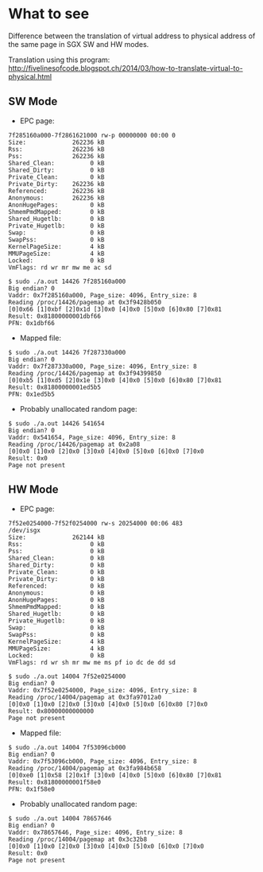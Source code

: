 # What to see

Difference between the translation of virtual address to physical address of the same page in SGX SW and HW modes.

Translation using this program: http://fivelinesofcode.blogspot.ch/2014/03/how-to-translate-virtual-to-physical.html

## SW Mode

* EPC page:

```
7f285160a000-7f2861621000 rw-p 00000000 00:00 0 
Size:             262236 kB
Rss:              262236 kB
Pss:              262236 kB
Shared_Clean:          0 kB
Shared_Dirty:          0 kB
Private_Clean:         0 kB
Private_Dirty:    262236 kB
Referenced:       262236 kB
Anonymous:        262236 kB
AnonHugePages:         0 kB
ShmemPmdMapped:        0 kB
Shared_Hugetlb:        0 kB
Private_Hugetlb:       0 kB
Swap:                  0 kB
SwapPss:               0 kB
KernelPageSize:        4 kB
MMUPageSize:           4 kB
Locked:                0 kB
VmFlags: rd wr mr mw me ac sd 
```

```
$ sudo ./a.out 14426 7f285160a000
Big endian? 0
Vaddr: 0x7f285160a000, Page_size: 4096, Entry_size: 8
Reading /proc/14426/pagemap at 0x3f9428b050
[0]0x66 [1]0xbf [2]0x1d [3]0x0 [4]0x0 [5]0x0 [6]0x80 [7]0x81 
Result: 0x81800000001dbf66
PFN: 0x1dbf66
```

* Mapped file:

```
$ sudo ./a.out 14426 7f287330a000 
Big endian? 0
Vaddr: 0x7f287330a000, Page_size: 4096, Entry_size: 8
Reading /proc/14426/pagemap at 0x3f94399850
[0]0xb5 [1]0xd5 [2]0x1e [3]0x0 [4]0x0 [5]0x0 [6]0x80 [7]0x81 
Result: 0x81800000001ed5b5
PFN: 0x1ed5b5
```

* Probably unallocated random page:

```
$ sudo ./a.out 14426 541654
Big endian? 0
Vaddr: 0x541654, Page_size: 4096, Entry_size: 8
Reading /proc/14426/pagemap at 0x2a08
[0]0x0 [1]0x0 [2]0x0 [3]0x0 [4]0x0 [5]0x0 [6]0x0 [7]0x0 
Result: 0x0
Page not present
```

## HW Mode

* EPC page:

```
7f52e0254000-7f52f0254000 rw-s 20254000 00:06 483                        /dev/isgx
Size:             262144 kB
Rss:                   0 kB
Pss:                   0 kB
Shared_Clean:          0 kB
Shared_Dirty:          0 kB
Private_Clean:         0 kB
Private_Dirty:         0 kB
Referenced:            0 kB
Anonymous:             0 kB
AnonHugePages:         0 kB
ShmemPmdMapped:        0 kB
Shared_Hugetlb:        0 kB
Private_Hugetlb:       0 kB
Swap:                  0 kB
SwapPss:               0 kB
KernelPageSize:        4 kB
MMUPageSize:           4 kB
Locked:                0 kB
VmFlags: rd wr sh mr mw me ms pf io dc de dd sd 
```

```
$ sudo ./a.out 14004 7f52e0254000
Big endian? 0
Vaddr: 0x7f52e0254000, Page_size: 4096, Entry_size: 8
Reading /proc/14004/pagemap at 0x3fa97012a0
[0]0x0 [1]0x0 [2]0x0 [3]0x0 [4]0x0 [5]0x0 [6]0x80 [7]0x0 
Result: 0x80000000000000
Page not present
```

* Mapped file:

```
$ sudo ./a.out 14004 7f53096cb000
Big endian? 0
Vaddr: 0x7f53096cb000, Page_size: 4096, Entry_size: 8
Reading /proc/14004/pagemap at 0x3fa984b658
[0]0xe0 [1]0x58 [2]0x1f [3]0x0 [4]0x0 [5]0x0 [6]0x80 [7]0x81 
Result: 0x81800000001f58e0
PFN: 0x1f58e0
```

* Probably unallocated random page:

```
$ sudo ./a.out 14004 78657646
Big endian? 0
Vaddr: 0x78657646, Page_size: 4096, Entry_size: 8
Reading /proc/14004/pagemap at 0x3c32b8
[0]0x0 [1]0x0 [2]0x0 [3]0x0 [4]0x0 [5]0x0 [6]0x0 [7]0x0 
Result: 0x0
Page not present
```

